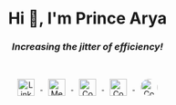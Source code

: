 <h1 align="center">Hi 👋, I'm Prince Arya</h1>
<h3 align="center"><i>Increasing the jitter of efficiency!</i></h3>

<br>

<p align="center">
  <a href="https://www.linkedin.com/in/prince-arya-916545258?utm_source=share&utm_campaign=share_via&utm_content=profile&utm_medium=android_app" target="_blank">
    <img align="center" src="https://cdn.jsdelivr.net/npm/simple-icons@3.0.1/icons/linkedin.svg" alt="LinkedIn" height="30" width="30" style="margin: 0 10px;" />
  </a>
  <a href="https://medium.com/@yashtailor2000" target="_blank">
    <img align="center" src="https://cdn.jsdelivr.net/npm/simple-icons@3.0.1/icons/medium.svg" alt="Medium" height="30" width="30" style="margin: 0 10px;" />
  </a>
  <a href="https://www.codechef.com/codemafia111" target="_blank">
    <img align="center" src="https://cdn.jsdelivr.net/npm/simple-icons@3.1.0/icons/codechef.svg" alt="CodeChef" height="30" width="30" style="margin: 0 10px;" />
  </a>
  <a href="https://www.codeforces.com/yash_tailor" target="_blank">
    <img align="center" src="https://cdn.jsdelivr.net/npm/simple-icons@3.0.1/icons/codeforces.svg" alt="Codeforces" height="30" width="30" style="margin: 0 10px;" />
  </a>
  <a href="https://www.codingninjas.com/" target="_blank">
    <img align="center" src="https://upload.wikimedia.org/wikipedia/commons/0/0e/Coding_Ninjas_Logo.jpg" alt="Coding Ninjas" height="30" width="30" style="margin: 0 10px; border-radius: 50%;" />
  </a>
</p>

